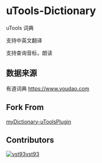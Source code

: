 # uTools-Dictionary

uTools 词典

支持中英文翻译

支持查询音标，朗读

## 数据来源

有道词典 https://www.youdao.com

## Fork From

[myDictionary-uToolsPlugin](https://github.com/vst93/myDictionary-uToolsPlugin)

## Contributors

[![vst93](https://avatars.githubusercontent.com/u/9971164?s=28)vst93](https://github.com/vst93)
